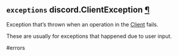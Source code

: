 ## `exceptions` discord.**ClientException** [¶](https://discordpy.readthedocs.io/en/v1.7.3/api.html#discord.ClientException)
Exception that’s thrown when an operation in the [Client](discord/Clients/Client/Client) fails.

These are usually for exceptions that happened due to user input.

#errors 